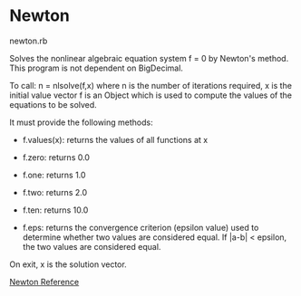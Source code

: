 # Newton

newton.rb

Solves the nonlinear algebraic equation system f = 0 by Newton's method. This
program is not dependent on BigDecimal.

To call:
      n = nlsolve(f,x)
    where n is the number of iterations required,
          x is the initial value vector
          f is an Object which is used to compute the values of the equations to be solved.

It must provide the following methods:

* f.values(x): returns the values of all functions at x

* f.zero: returns 0.0
* f.one: returns 1.0
* f.two: returns 2.0
* f.ten: returns 10.0

* f.eps: returns the convergence criterion (epsilon value) used to determine
    whether two values are considered equal. If |a-b| < epsilon, the two
    values are considered equal.


On exit, x is the solution vector.

[Newton Reference](https://ruby-doc.org/stdlib-2.5.0/libdoc/bigdecimal/rdoc/Newton.html)